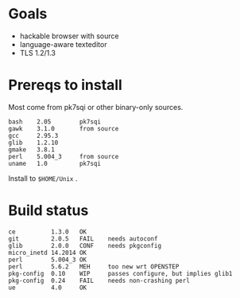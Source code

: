 
# Goals

* hackable browser with source
* language-aware texteditor
* TLS 1.2/1.3


# Prereqs to install

Most come from pk7sqi or other binary-only sources.

    bash    2.05        pk7sqi
    gawk    3.1.0       from source
    gcc     2.95.3
    glib    1.2.10
    gmake   3.8.1
    perl    5.004_3     from source
    uname   1.0         pk7sqi

Install to ```$HOME/Unix``` .

# Build status

    ce		    1.3.0	OK
    git		    2.0.5	FAIL	needs autoconf
    glib	    2.0.0	CONF	needs pkgconfig
    micro_inetd	14.2014	OK
    perl        5.004_3 OK
    perl	    5.6.2	MEH	    too new wrt OPENSTEP
    pkg-config 	0.10	WIP	    passes configure, but implies glib1
    pkg-config	0.24	FAIL	needs non-crashing perl
    ue		    4.0	    OK
